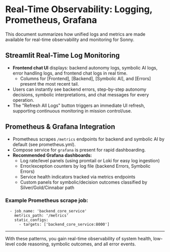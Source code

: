Real-Time Observability: Logging, Prometheus, Grafana
====================================================

This document summarizes how unified logs and metrics are made available for real-time observability and monitoring for Sonny.

## Streamlit Real-Time Log Monitoring
- **Frontend chat UI** displays: backend autonomy logs, symbolic AI logs, error handling logs, and frontend chat logs in real time.
    - Columns for [Frontend], [Backend], [Symbolic AI], and [Errors] present the most recent tail.
- Users can instantly see backend errors, step-by-step autonomy decisions, symbolic interpretations, and chat messages for every operation.
- The "Refresh All Logs" button triggers an immediate UI refresh, supporting continuous monitoring in mission control/use.

## Prometheus & Grafana Integration
- Prometheus scrapes `/metrics` endpoints for backend and symbolic AI by default (see prometheus.yml).
- Compose service for `grafana` is present for rapid dashboarding.
- **Recommended Grafana dashboards:**
    - Log rate/level panels (using promtail or Loki for easy log ingestion)
    - Error/exception counters by log file (backend Errors, Symbolic Errors)
    - Service health indicators tracked via metrics endpoints
    - Custom panels for symbolic/decision outcomes classified by Silver/Gold/Cinnabar path

### Example Prometheus scrape job:
```
  - job_name: 'backend_core_service'
    metrics_path: '/metrics'
    static_configs:
      - targets: ['backend_core_service:8000']
```
---
With these patterns, you gain real-time observability of system health, low-level code reasoning, symbolic outcomes, and all error events.